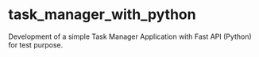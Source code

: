 # task_manager_with_python
Development of a simple Task Manager Application with Fast API (Python) for test purpose.
